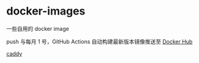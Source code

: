 # docker-images
一些自用的 docker image

push 与每月 1 号，GitHub Actions 自动构建最新版本镜像推送至 [Docker Hub](https://hub.docker.com/u/fxtaoo)

[caddy](./caddy)
